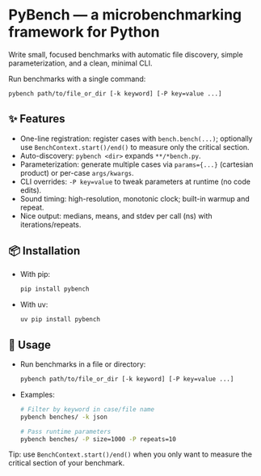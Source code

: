 # PyBench — a microbenchmarking framework for Python

Write small, focused benchmarks with automatic file discovery, simple parameterization, and a clean, minimal CLI.

Run benchmarks with a single command:

```bash
pybench path/to/file_or_dir [-k keyword] [-P key=value ...]
```

## ✨ Features

- One-line registration: register cases with `bench.bench(...)`; optionally use `BenchContext.start()/end()` to measure only the critical section.
- Auto-discovery: `pybench <dir>` expands `**/*bench.py`.
- Parameterization: generate multiple cases via `params={...}` (cartesian product) or per-case `args/kwargs`.
- CLI overrides: `-P key=value` to tweak parameters at runtime (no code edits).
- Sound timing: high-resolution, monotonic clock; built-in warmup and repeat.
- Nice output: medians, means, and stdev per call (ns) with iterations/repeats.

## 📦 Installation

- With pip:
  ```bash
  pip install pybench
  ```
- With uv:
  ```bash
  uv pip install pybench
  ```

## 🚀 Usage

- Run benchmarks in a file or directory:
  ```bash
  pybench path/to/file_or_dir [-k keyword] [-P key=value ...]
  ```
- Examples:
  ```bash
  # Filter by keyword in case/file name
  pybench benches/ -k json

  # Pass runtime parameters
  pybench benches/ -P size=1000 -P repeats=10
  ```

Tip: use `BenchContext.start()/end()` when you only want to measure the critical section of your benchmark.